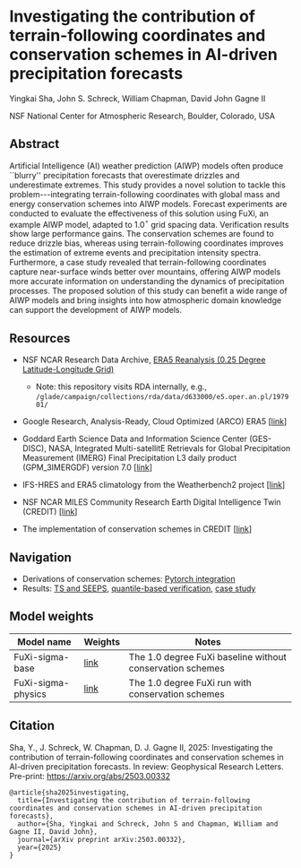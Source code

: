 # Investigating the contribution of terrain-following coordinates and conservation schemes in AI-driven precipitation forecasts

Yingkai Sha, John S. Schreck, William Chapman, David John Gagne II

NSF National Center for Atmospheric Research, Boulder, Colorado, USA

## Abstract

Artificial Intelligence (AI) weather prediction (AIWP) models often produce ``blurry'' precipitation forecasts that overestimate drizzles 
and underestimate extremes. This study provides a novel solution to tackle this problem---integrating terrain-following coordinates with 
global mass and energy conservation schemes into AIWP models. Forecast experiments are conducted to evaluate the effectiveness of this 
solution using FuXi, an example AIWP model, adapted to 1.0$^\circ$ grid spacing data. Verification results show large performance gains. 
The conservation schemes are found to reduce drizzle bias, whereas using terrain-following coordinates improves the estimation of extreme 
events and precipitation intensity spectra. Furthermore, a case study revealed that terrain-following coordinates capture near-surface 
winds better over mountains, offering AIWP models more accurate information on understanding the dynamics of precipitation processes. 
The proposed solution of this study can benefit a wide range of AIWP models and bring insights into how atmospheric domain knowledge 
can support the development of AIWP models.

## Resources

* NSF NCAR Research Data Archive, [ERA5 Reanalysis (0.25 Degree Latitude-Longitude Grid)](https://rda.ucar.edu/datasets/d633000/)
  * Note: this repository visits RDA internally, e.g., `/glade/campaign/collections/rda/data/d633000/e5.oper.an.pl/197901/`

* Google Research, Analysis-Ready, Cloud Optimized (ARCO) ERA5 [[link](https://cloud.google.com/storage/docs/public-datasets/era5)]

* Goddard Earth Science Data and Information Science Center (GES-DISC), NASA, Integrated Multi-satellitE Retrievals for Global Precipitation Measurement (IMERG) Final Precipitation L3 daily product (GPM\_3IMERGDF) version 7.0 [[link](https://disc.gsfc.nasa.gov/datasets/GPM_3IMERGDF_07/summary)]

* IFS-HRES and ERA5 climatology from the Weatherbench2 project [[link](https://weatherbench2.readthedocs.io/en/latest/data-guide.html)]

* NSF NCAR MILES Community Research Earth Digital Intelligence Twin (CREDIT) [[link](https://github.com/NCAR/miles-credit)]

* The implementation of conservation schemes in CREDIT [[link](https://github.com/NCAR/miles-credit/blob/main/credit/postblock.py)]

## Navigation

* Derivations of conservation schemes: [Pytorch integration](https://github.com/yingkaisha/CREDIT-sigma-run/blob/main/physics/DEV00_pytorch_model_level_physcis.ipynb)
* Results: [TS and SEEPS](https://github.com/yingkaisha/CREDIT-sigma-run/blob/main/visualization/FIG02_TS_SEEPS.ipynb), [quantile-based verification](https://github.com/yingkaisha/CREDIT-sigma-run/blob/main/visualization/FIG03_Histogram.ipynb), [case study](https://github.com/yingkaisha/CREDIT-sigma-run/blob/main/visualization/FIG04_example.ipynb)

## Model weights

| Model name | Weights | Notes |
|------------|---------|-------|
| FuXi-sigma-base  | [link](https://huggingface.co/yingkaisha/FuXi-sigma-1deg/tree/main/FuXi-sigma-base) | The 1.0 degree FuXi baseline without conservation schemes |
| FuXi-sigma-physics | [link](https://huggingface.co/yingkaisha/FuXi-sigma-1deg/tree/main/FuXi-sigma-physics) | The 1.0 degree FuXi run with conservation schemes |

## Citation

Sha, Y., J. Schreck, W. Chapman, D. J. Gagne II, 2025: Investigating the contribution of terrain-following coordinates and conservation schemes in AI-driven precipitation forecasts. In review: Geophysical Research Letters. Pre-print: https://arxiv.org/abs/2503.00332

```
@article{sha2025investigating,
  title={Investigating the contribution of terrain-following coordinates and conservation schemes in AI-driven precipitation forecasts},
  author={Sha, Yingkai and Schreck, John S and Chapman, William and Gagne II, David John},
  journal={arXiv preprint arXiv:2503.00332},
  year={2025}
}
```


